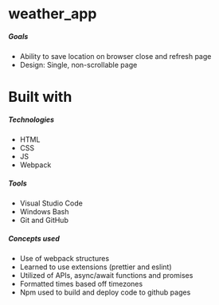 # weather_app

##### Goals

- Ability to save location on browser close and refresh page
- Design: Single, non-scrollable page

# Built with

##### Technologies

- HTML
- CSS
- JS
- Webpack

##### Tools

- Visual Studio Code
- Windows Bash
- Git and GitHub

##### Concepts used

- Use of webpack structures
- Learned to use extensions (prettier and eslint)
- Utilized of APIs, async/await functions and promises
- Formatted times based off timezones
- Npm used to build and deploy code to github pages
